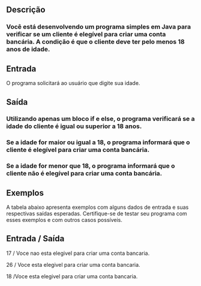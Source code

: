 ## Descrição
### Você está desenvolvendo um programa simples em Java para verificar se um cliente é elegível para criar uma conta bancária. A condição é que o cliente deve ter pelo menos 18 anos de idade.

## Entrada
O programa solicitará ao usuário que digite sua idade.

## Saída
### Utilizando apenas um bloco if e else, o programa verificará se a idade do cliente é igual ou superior a 18 anos.
### Se a idade for maior ou igual a 18, o programa informará que o cliente é elegível para criar uma conta bancária.
### Se a idade for menor que 18, o programa informará que o cliente não é elegível para criar uma conta bancária.

## Exemplos
A tabela abaixo apresenta exemplos com alguns dados de entrada e suas respectivas saídas esperadas. Certifique-se de testar seu programa com esses exemplos e com outros casos possíveis.

## Entrada / Saída
17	/ Voce nao esta elegivel para criar uma conta bancaria.

26	/ Voce esta elegivel para criar uma conta bancaria.

18	/Voce esta elegivel para criar uma conta bancaria.
